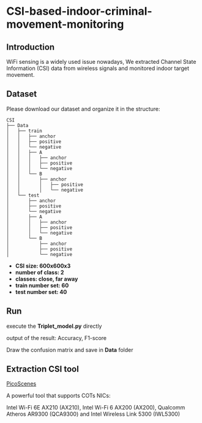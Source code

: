 # CSI-based-indoor-criminal-movement-monitoring 

## Introduction
WiFi sensing is a widely used issue nowadays, We extracted Channel State Information (CSI) data from wireless signals and monitored indoor target movement. 


## Dataset
Please download our dataset and organize it in the structure:
```
CSI
├── Data
│   ├── train
│   │   ├── anchor
│   │   ├── positive
│   │   └── negative
│   │   ├── A
│   │   │   ├── anchor
│   │   │   ├── positive
│   │   │   └── negative
│   │   └── B
│   │       ├── anchor
│   │       │   ├── positive
│   │       │   └── negative
│   └── test
│       ├── anchor
│       ├── positive
│       └── negative
│       ├── A
│       │   ├── anchor
│       │   ├── positive
│       │   └── negative
│       └── B
│           ├── anchor
│           ├── positive
│           └── negative
```
+ **CSI size: 600x600x3**
+ **number of class: 2**
+ **classes: close, far away**
+ **train number set: 60**
+ **test   number set: 40** 


## Run
execute the **Triplet_model.py** directly

output of the result: Accuracy, F1-score

Draw the confusion matrix and save in **Data** folder

## Extraction CSI tool
[PicoScenes](https://ps.zpj.io/index.html) 

A powerful tool that supports COTs NICs:

Intel Wi-Fi 6E AX210 (AX210), Intel Wi-Fi 6 AX200 (AX200), Qualcomm Atheros AR9300 (QCA9300) and Intel Wireless Link 5300 (IWL5300)
